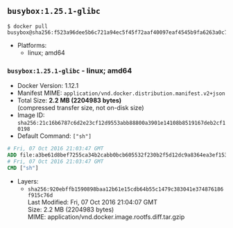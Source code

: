 ## `busybox:1.25.1-glibc`

```console
$ docker pull busybox@sha256:f523a96dee5b6c721a94ec5f45f72aaf40097eaf4545b9fa6263a0c7410c64b1
```

-	Platforms:
	-	linux; amd64

### `busybox:1.25.1-glibc` - linux; amd64

-	Docker Version: 1.12.1
-	Manifest MIME: `application/vnd.docker.distribution.manifest.v2+json`
-	Total Size: **2.2 MB (2204983 bytes)**  
	(compressed transfer size, not on-disk size)
-	Image ID: `sha256:21c16b6787c6d2e23cf12d9553abb88800a3901e14108b8519167deb2cf10198`
-	Default Command: `["sh"]`

```dockerfile
# Fri, 07 Oct 2016 21:03:47 GMT
ADD file:a3be61d8bef7255ca34b2cabb0bcb605532f230b2f5d12dc9a8364ea3ef15360 in / 
# Fri, 07 Oct 2016 21:03:47 GMT
CMD ["sh"]
```

-	Layers:
	-	`sha256:920ebffb1590898baa12b61e15cdb64b55c1479c383041e374876186f915c76d`  
		Last Modified: Fri, 07 Oct 2016 21:04:07 GMT  
		Size: 2.2 MB (2204983 bytes)  
		MIME: application/vnd.docker.image.rootfs.diff.tar.gzip
